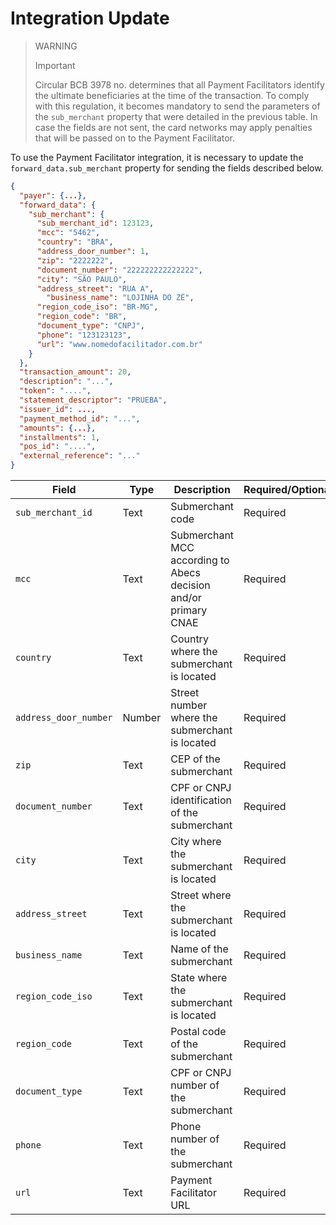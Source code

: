 # Integration Update

> WARNING
>
> Important
>
> Circular BCB 3978 no. determines that all Payment Facilitators identify the ultimate beneficiaries at the time of the transaction. To comply with this regulation, it becomes mandatory to send the parameters of the `sub_merchant` property that were detailed in the previous table. In case the fields are not sent, the card networks may apply penalties that will be passed on to the Payment Facilitator.

To use the Payment Facilitator integration, it is necessary to update the `forward_data.sub_merchant` property for sending the fields described below.

```json
{
  "payer": {...},
  "forward_data": {
    "sub_merchant": {
      "sub_merchant_id": 123123,
      "mcc": "5462",
      "country": "BRA",
      "address_door_number": 1,
      "zip": "2222222",
      "document_number": "222222222222222",
      "city": "SÃO PAULO",
      "address_street": "RUA A",
	    "business_name": "LOJINHA DO ZÉ",
      "region_code_iso": "BR-MG",
      "region_code": "BR",
      "document_type": "CNPJ",
      "phone": "123123123",
      "url": "www.nomedofacilitador.com.br"
    }
  },
  "transaction_amount": 20,
  "description": "...",
  "token": "....",
  "statement_descriptor": "PRUEBA",
  "issuer_id": ...,
  "payment_method_id": "...",
  "amounts": {...},
  "installments": 1,
  "pos_id": "....",
  "external_reference": "..."
}
```

| Field | Type | Description | Required/Optional | Example |
|---|---|---|---|---|
| `sub_merchant_id` | Text | Submerchant code | Required | 123123 |
| `mcc` | Text | Submerchant MCC according to Abecs decision and/or primary CNAE | Required | 5462 |
| `country` | Text | Country where the submerchant is located | Required | BRA |
| `address_door_number` | Number | Street number where the submerchant is located | Required | 1 |
| `zip` | Text | CEP of the submerchant | Required | 2222222 |
| `document_number` | Text | CPF or CNPJ identification of the submerchant | Required | 222222222222222 |
| `city` | Text | City where the submerchant is located | Required | SÃO PAULO |
| `address_street` | Text | Street where the submerchant is located | Required | RUA A |
| `business_name` | Text | Name of the submerchant | Required | LOJINHA DO ZÉ |
| `region_code_iso` | Text | State where the submerchant is located | Required | BR-MG |
| `region_code` | Text | Postal code of the submerchant | Required | BR |
| `document_type` | Text | CPF or CNPJ number of the submerchant | Required | CNPJ |
| `phone` | Text | Phone number of the submerchant | Required | 123123123 |
| `url` | Text | Payment Facilitator URL | Required | www.paymentfacilitator.com.br |